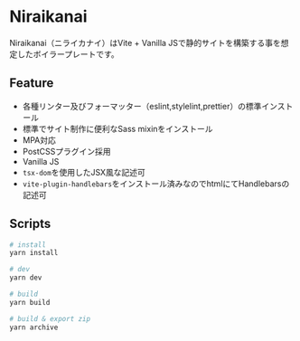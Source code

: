 # Niraikanai

Niraikanai（ニライカナイ）はVite + Vanilla JSで静的サイトを構築する事を想定したボイラープレートです。

## Feature

- 各種リンター及びフォーマッター（eslint,stylelint,prettier）の標準インストール
- 標準でサイト制作に便利なSass mixinをインストール
- MPA対応
- PostCSSプラグイン採用
- Vanilla JS
- `tsx-dom`を使用したJSX風な記述可
- `vite-plugin-handlebars`をインストール済みなのでhtmlにてHandlebarsの記述可

## Scripts

``` bash
# install
yarn install

# dev
yarn dev

# build
yarn build

# build & export zip
yarn archive
```
